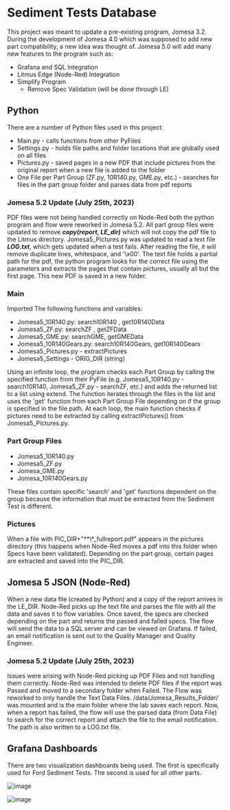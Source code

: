# Sediment Tests Database
This project was meant to update a pre-existing program, Jomesa 3.2. During the development of Jomesa 4.0 which was supposed to add new part compatibility, a new idea was thought of. Jomesa 5.0 will add many new features to the program such as: 

- Grafana and SQL Integration
- Litmus Edge (Node-Red) Integration
- Simplify Program
  - Remove Spec Validation (will be done through LE)

## Python 
There are a number of Python files used in this project: 
- Main.py - calls functions from other PyFiles
- Settings.py - holds file paths and folder locations that are globally used on all files
- Pictures.py - saved pages in a new PDF that include pictures from the original report when a new file is added to the folder
- One File per Part Group (ZF.py, 10R140.py, GME.py, etc.) - searches for files in the part group folder and parses data from pdf reports

### Jomesa 5.2 Update (July 25th, 2023)
PDF files were not being handled correctly on Node-Red both the python program and flow were reworked in Jomesa 5.2. All part group files were updated to remove ***copy(report, LE_dir)*** which will not copy the pdf file to the Litmus directory. Jomesa5_Pictures.py was updated to read a text file ***LOG.txt***, which gets updated when a test fails. After reading the file, it will remove duplicate lines, whitespace, and '\x00'. The text file holds a partial path for the pdf, the python program looks for the correct file using the parameters and extracts the pages that contain pictures, usually all but the first page. This new PDF is saved in a new folder. 

### Main 
Imported The following functions and variables: 
- Jomesa5_10R140.py: search10R140 , get10R140Data
- Jomesa5_ZF.py: searchZF , getZFData
- Jomesa5_GME.py: searchGME, getGMEData
- Jomesa5_10R140Gears.py: search10R140Gears, get10R140Gears
- Jomesa5_Pictures.py - extractPictures
- Jomesa5_Settings - ORIG_DIR (string)
  
Using an infinite loop, the program checks each Part Group by calling the specified function from their PyFile (e.g. Jomesa5_10R140.py - search10R140, Jomesa5_ZF.py - searchZF, etc.) and adds the returned list to a list using extend. The function iterates through the files in the list and uses the 'get' function from each Part Group File depending on if the group is specified in the file path. At each loop, the main function checks if pictures need to be extracted by calling extractPictures() from Jomesa5_Pictures.py.

### Part Group Files 
- Jomesa5_10R140.py
- Jomesa5_ZF.py
- Jomesa_GME.py
- Jomesa_10R140Gears.py

These files contain specific 'search' and 'get' functions dependent on the group because the information that must be extracted from the Sediment Test is different.

### Pictures 
When a file with PIC_DIR+"**\\*_fullreport.pdf" appears in the pictures directory (this happens when Node-Red moves a pdf into this folder when Specs have been validated). Depending on the part group, certain pages are extracted and saved into the PIC_DIR.

## Jomesa 5 JSON (Node-Red)
When a new data file (created by Python) and a copy of the report arrives in the LE_DIR. Node-Red picks up the text file and parses the file with all the data and saves it to flow variables. Once saved, the specs are checked depending on the part and returns the passed and failed specs. The flow will send the data to a SQL server and can be viewed on Grafana. If failed, an email notification is sent out to the Quality Manager and Quality Engineer.

### Jomesa 5.2 Update (July 25th, 2023)
Issues were arising with Node-Red picking up PDF Files and not handling them correctly. Node-Red was intended to delete PDF files if the report was Passed and moved to a secondary folder when Failed. The Flow was reworked to only handle the Text Data Files. /data/Jomesa_Results_Folder/ was mounted and is the main folder where the lab saves each report. Now, when a report has failed, the flow will use the parsed data (from Data File) to search for the correct report and attach the file to the email notification. The path is also written to a LOG.txt file.

## Grafana Dashboards
There are two visualization dashboards being used. The first is specifically used for Ford Sediment Tests. The second is used for all other parts. 

![image](https://github.com/ShivThakar18/Stackpole-International/assets/94186009/8f16136d-a30b-4e5e-9f72-be8cd1d31f16)

![image](https://github.com/ShivThakar18/Stackpole-International/assets/94186009/4a9fff4b-f56a-49cd-981c-2c7884b53505)

